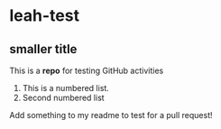 # leah-test
## smaller title
This is a **repo** for testing GitHub activities

1. This is a numbered list.
2. Second numbered list

Add something to my readme to test for a pull request!
